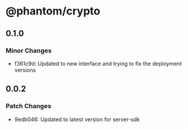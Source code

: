 # @phantom/crypto

## 0.1.0

### Minor Changes

- f361c9d: Updated to new interface and trying to fix the deployment versions

## 0.0.2

### Patch Changes

- 9edb046: Updated to latest version for server-sdk
